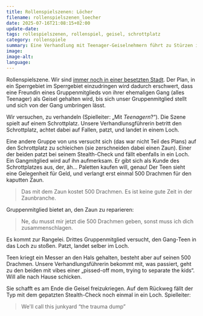 ```yaml
---
title: Rollenspielszenen: Löcher
filename: rollenspielszenen_loecher
date: 2025-07-16T21:08:15+02:00
update-date:
tags: rollespielszenen, rollenspiel, geisel, schrottplatz
category: rollenspiele
summary: Eine Verhandlung mit Teenager-Geiselnehmern führt zu Stürzen in Löcher auf dem Trauma-Schrottplatz.
image:
image-alt:
language:
---
```


Rollenspielszene. Wir sind [immer noch in einer besetzten Stadt](/blogposts/rollenspielszenen_stimmung_zu_positiv). Der Plan, in ein Sperrgebiet im Sperrgebiet einzudringen wird dadurch erschwert, dass eine Freundin eines Gruppenmitglieds von ihrer ehemaligen Gang (alles Teenager) als Geisel gehalten wird, bis sich unser Gruppenmitglied stellt und sich von der Gang umbringen lässt.

Wir versuchen, zu verhandeln (Spielleiter: „Mit *Teenagern*?“). Die Szene spielt auf einem Schrottplatz. Unsere Verhandlunsgführerin betritt den Schrottplatz, achtet dabei auf Fallen, patzt, und landet in einem Loch.

Eine andere Gruppe von uns versucht sich (das war nicht Teil des Plans) auf den Schrottplatz zu schleichen (sie zerschneiden dabei einen Zaun). Einer der beiden patzt bei seinem Stealth-Check und fällt ebenfalls in ein Loch. Ein Gangmitglied wird auf ihn aufmerksam. Er gibt sich als Kunde des Schrottplatzes aus, der, äh… Paletten kaufen will, genau! Der Teen sieht eine Gelegenheit für Geld, und verlangt erst einmal 500 Drachmen für den kaputten Zaun.

> Das mit dem Zaun kostet 500 Drachmen. Es ist keine gute Zeit in der Zaunbranche.

Gruppenmitglied bietet an, den Zaun zu reparieren:

> Ne, du musst mir jetzt die 500 Drachmen geben, sonst muss ich dich zusammenschlagen.

Es kommt zur Rangelei. Drittes Gruppenmitglied versucht, den Gang-Teen in das Loch zu stoßen. Patzt, landet selber im Loch.

Teen kriegt ein Messer an den Hals gehalten, besteht aber auf seinen 500 Drachmen. Unsere Verhandlungsführerin bekommt mit, was passiert, geht zu den beiden mit vibes einer „pissed-off mom, trying to separate the kids“. Will alle nach Hause schicken.

Sie schafft es am Ende die Geisel freizukriegen. Auf dem Rückweg fällt der Typ mit dem gepatzten Stealth-Check noch einmal in ein Loch. Spielleiter:

> We'll call this junkyard “the trauma dump”
